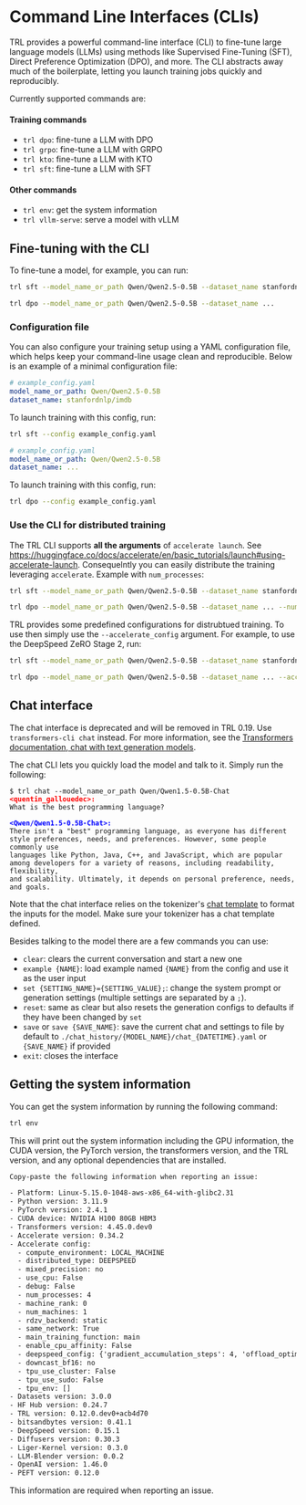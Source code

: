 # Command Line Interfaces (CLIs)

TRL provides a powerful command-line interface (CLI) to fine-tune large language models (LLMs) using methods like Supervised Fine-Tuning (SFT), Direct Preference Optimization (DPO), and more. The CLI abstracts away much of the boilerplate, letting you launch training jobs quickly and reproducibly.

Currently supported commands are:

#### Training commands

- `trl dpo`: fine-tune a LLM with DPO
- `trl grpo`: fine-tune a LLM with GRPO
- `trl kto`: fine-tune a LLM with KTO
- `trl sft`: fine-tune a LLM with SFT

#### Other commands

- `trl env`: get the system information
- `trl vllm-serve`: serve a model with vLLM

## Fine-tuning with the CLI

To fine-tune a model, for example, you can run:

<hfoptions id="command_line">
<hfoption id="sft">

```bash
trl sft --model_name_or_path Qwen/Qwen2.5-0.5B --dataset_name stanfordnlp/imdb
```

</hfoption>
<hfoption id="dpo">

```bash
trl dpo --model_name_or_path Qwen/Qwen2.5-0.5B --dataset_name ...
```

</hfoption>
</hfoptions>

### Configuration file

You can also configure your training setup using a YAML configuration file, which helps keep your command-line usage clean and reproducible. Below is an example of a minimal configuration file:

<hfoptions id="config_file">
<hfoption id="sft">

```yaml
# example_config.yaml
model_name_or_path: Qwen/Qwen2.5-0.5B
dataset_name: stanfordnlp/imdb
```

To launch training with this config, run:

```bash
trl sft --config example_config.yaml
```

</hfoption>
<hfoption id="dpo">

```yaml
# example_config.yaml
model_name_or_path: Qwen/Qwen2.5-0.5B
dataset_name: ...
```

To launch training with this config, run:

```bash
trl dpo --config example_config.yaml
```

</hfoption>
</hfoptions>

### Use the CLI for distributed training

The TRL CLI supports **all the arguments** of `accelerate launch`. See https://huggingface.co/docs/accelerate/en/basic_tutorials/launch#using-accelerate-launch. Consequelntly you can easily distribute the training leveraging `accelerate`. Example with `num_processes`:


<hfoptions id="launch_args">
<hfoption id="sft">

```bash
trl sft --model_name_or_path Qwen/Qwen2.5-0.5B --dataset_name stanfordnlp/imdb --num_processes 4
```

</hfoption>
<hfoption id="dpo">

```bash
trl dpo --model_name_or_path Qwen/Qwen2.5-0.5B --dataset_name ... --num_processes 4
```

</hfoption>
</hfoptions>

TRL provides some predefined configurations for distrubtued training. To use then  simply use the `--accelerate_config` argument. For example, to use the DeepSpeed ZeRO Stage 2, run:

<hfoptions id="predefined_configs">
<hfoption id="sft">

```bash
trl sft --model_name_or_path Qwen/Qwen2.5-0.5B --dataset_name stanfordnlp/imdb --accelerate_config deepspeed_zero2
```

</hfoption>
<hfoption id="dpo">

```bash
trl dpo --model_name_or_path Qwen/Qwen2.5-0.5B --dataset_name ... --accelerate_config deepspeed_zero2
```

</hfoption>
</hfoptions>

## Chat interface

<Tip warning={true}>

The chat interface is deprecated and will be removed in TRL 0.19. Use `transformers-cli chat` instead. For more information, see the [Transformers documentation, chat with text generation models](https://huggingface.co/docs/transformers/quicktour#chat-with-text-generation-models).

</Tip>

The chat CLI lets you quickly load the model and talk to it. Simply run the following:

<pre><code>$ trl chat --model_name_or_path Qwen/Qwen1.5-0.5B-Chat 
<strong><span style="color: red;">&lt;quentin_gallouedec&gt;:</span></strong>
What is the best programming language?

<strong><span style="color: blue;">&lt;Qwen/Qwen1.5-0.5B-Chat&gt;:</span></strong>
There isn't a "best" programming language, as everyone has different style preferences, needs, and preferences. However, some people commonly use   
languages like Python, Java, C++, and JavaScript, which are popular among developers for a variety of reasons, including readability, flexibility,  
and scalability. Ultimately, it depends on personal preference, needs, and goals.
</code></pre>

Note that the chat interface relies on the tokenizer's [chat template](https://huggingface.co/docs/transformers/chat_templating) to format the inputs for the model. Make sure your tokenizer has a chat template defined.

Besides talking to the model there are a few commands you can use:

- `clear`: clears the current conversation and start a new one
- `example {NAME}`: load example named `{NAME}` from the config and use it as the user input
- `set {SETTING_NAME}={SETTING_VALUE};`: change the system prompt or generation settings (multiple settings are separated by a `;`).
- `reset`: same as clear but also resets the generation configs to defaults if they have been changed by `set`
- `save` or `save {SAVE_NAME}`: save the current chat and settings to file by default to `./chat_history/{MODEL_NAME}/chat_{DATETIME}.yaml` or `{SAVE_NAME}` if provided
- `exit`: closes the interface

## Getting the system information

You can get the system information by running the following command:

```bash
trl env
```

This will print out the system information including the GPU information, the CUDA version, the PyTorch version, the transformers version, and the TRL version, and any optional dependencies that are installed.

```txt
Copy-paste the following information when reporting an issue:

- Platform: Linux-5.15.0-1048-aws-x86_64-with-glibc2.31
- Python version: 3.11.9
- PyTorch version: 2.4.1
- CUDA device: NVIDIA H100 80GB HBM3
- Transformers version: 4.45.0.dev0
- Accelerate version: 0.34.2
- Accelerate config: 
  - compute_environment: LOCAL_MACHINE
  - distributed_type: DEEPSPEED
  - mixed_precision: no
  - use_cpu: False
  - debug: False
  - num_processes: 4
  - machine_rank: 0
  - num_machines: 1
  - rdzv_backend: static
  - same_network: True
  - main_training_function: main
  - enable_cpu_affinity: False
  - deepspeed_config: {'gradient_accumulation_steps': 4, 'offload_optimizer_device': 'none', 'offload_param_device': 'none', 'zero3_init_flag': False, 'zero_stage': 2}
  - downcast_bf16: no
  - tpu_use_cluster: False
  - tpu_use_sudo: False
  - tpu_env: []
- Datasets version: 3.0.0
- HF Hub version: 0.24.7
- TRL version: 0.12.0.dev0+acb4d70
- bitsandbytes version: 0.41.1
- DeepSpeed version: 0.15.1
- Diffusers version: 0.30.3
- Liger-Kernel version: 0.3.0
- LLM-Blender version: 0.0.2
- OpenAI version: 1.46.0
- PEFT version: 0.12.0
```

This information are required when reporting an issue.
